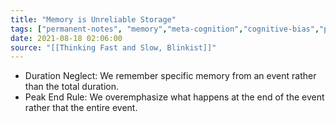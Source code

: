 ```yaml
---
title: "Memory is Unreliable Storage"
tags: ["permanent-notes", "memory","meta-cognition","cognitive-bias","psychology" ]
date: 2021-08-18 02:06:00
source: "[[Thinking Fast and Slow, Blinkist]]"
---
```


- Duration Neglect: We remember specific memory from an event rather than the total duration.
- Peak End Rule: We overemphasize what happens at the end of the event rather that the entire event.